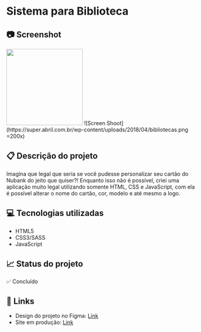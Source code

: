 # Sistema para Biblioteca

## 📷 Screenshot
<img src="https://super.abril.com.br/wp-content/uploads/2018/04/bibliotecas.png" width="200">
![Screen Shoot](https://super.abril.com.br/wp-content/uploads/2018/04/bibliotecas.png =200x)

## 📋 Descrição do projeto
Imagina que legal que seria se você pudesse personalizar seu cartão do Nubank do jeito que quiser?! Enquanto isso não é possível, criei uma aplicação muito legal utilizando somente HTML, CSS e JavaScript, com ela é possível alterar o nome do cartão, cor, modelo e até mesmo a logo.

## 💻 Tecnologias utilizadas
- HTML5
- CSS3/SASS
- JavaScript

## 📈 Status do projeto
✅ Concluído

## 🚀 Links 
- Design do projeto no Figma: [Link](https://www.figma.com/file/WGLUye16D5FLxy8NSM0ZaE/Projeto_nubank?node-id=0%3A1 "Link")
- Site em produção: [Link](https://cartao-personalizado.vercel.app/ "Link")


